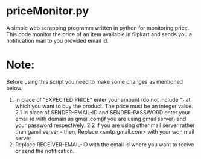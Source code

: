 # priceMonitor.py
A simple web scrapping programm written in python for monitoring price.
This code monitor the price of an item available in flipkart and sends you a notification mail to you provided email id.

# Note:
Before using this script you need to make some changes as mentioned below.

1.   In place of "EXPECTED PRICE" enter your amount (do not include ") at which you want to buy the product. The price must be an integer value.
2.1  In place of SENDER-EMAIL-ID and SENDER-PASSWORD enter your email id with domain as gmail.com(if you are using gmail server) and your password respectively.
2.2  If you are using other mail server rather than gamil server -
      then, Replace <smtp.gmail.com> with your won mail server
3.   Replace RECEIVER-EMAIL-ID with the email id where you want to recive or send the notification.
